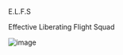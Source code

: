 E.L.F.S

Effective Liberating Flight Squad

![image](https://github.com/user-attachments/assets/d53dd351-66a1-4291-975e-a8e15f702058)
